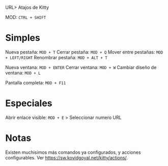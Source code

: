 URL> Atajos de Kitty

MOD: `CTRL + SHIFT`

# Simples
Nueva pestaña: `MOD + T`
Cerrar pestaña: `MOD + Q`
Mover entre pestañas: `MOD + LEFT/RIGHT`
Renombrar pestaña: `MOD + ALT + T`

Nueva ventana: `MOD + ENTER`
Cerrar ventana: `MOD + W`
Cambiar diseño de ventana: `MOD + L`

Pantalla completa: `MOD + F11`

# Especiales
Abrir enlace visible: `MOD + E` > Seleccionar numero URL

# Notas
Existen muchisimos más comandos ya configurados, y acciones configurables. Ver https://sw.kovidgoyal.net/kitty/actions/.
